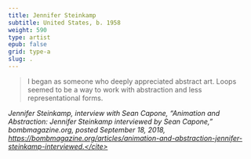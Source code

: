 ```yaml
---
title: Jennifer Steinkamp
subtitle: United States, b. 1958
weight: 590
type: artist
epub: false
grid: type-a
slug: .
---
```

> I began as someone who deeply appreciated abstract art. Loops seemed to be a way to work with abstraction and less representational forms.

<cite>Jennifer Steinkamp, interview with Sean Capone, “Animation and Abstraction: Jennifer Steinkamp interviewed by Sean Capone,” bombmagazine.org, posted September 18, 2018, https://bombmagazine.org/articles/animation-and-abstraction-jennifer-steinkamp-interviewed.</cite>

